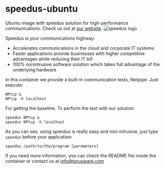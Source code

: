 # speedus-ubuntu
Ubuntu image with speedus solution for high-performance communications. Check us out at [our website](http://torusware.com/).
![speedus logo](http://torusware.com/ingenyus/images/logowebtorus.png "Torusware Speedus")

Speedus is your communications highway:

- Accelerates communications in the cloud and corporate IT systems
- Faster applications provide businesses with higher competitive advantages while reducing their IT bill
- 100% nonintrusive software solution which takes full advantage of the underlying hardware

In this container we provide a built-in communication tests, Netpipe. Just execute:

    NPtcp &
    NPtcp -h localhost

For getting the baseline. To perform the test with our solution:

    speedus NPtcp &
    speedus NPtcp -h localhost

As you can see, using speedus is really easy and non-intrusive, just type `speedus` before your application:

    speedus /path/to/the/program [parameters]

If you need more information, you can check the README file inside the container or contact us at <info@torusware.com>
